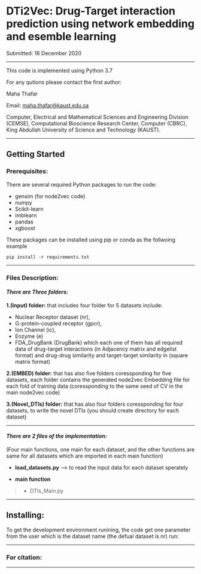 # DTi2Vec: Drug-Target interaction prediction using network embedding and esemble learning


Submitted: 16 December 2020                                      



----
This code is implemented using Python 3.7

For any qutions please contact the first author:


  Maha Thafar

Email: maha.thafar@kaust.edu.sa

Computer, Electrical and Mathematical Sciences and Engineering Division (CEMSE), Computational Bioscience Research Center, Computer (CBRC), King Abdullah University of Science and Technology (KAUST).

----

## Getting Started

### Prerequisites:

There are several required Python packages to run the code:
- gensim (for node2vec code)
- numpy
- Scikit-learn
- imblearn
- pandas
- xgboost

These packages can be installed using pip or conda as the follwoing example
```
pip install -r requirements.txt
```
----

### Files Description:
#### *There are Three folders:*

  **1.(Input) folder:** 
  that includes four folder for 5 datasets include: 
   - Nuclear Receptor dataset (nr),
   - G-protein-coupled receptor (gpcr),
   - Ion Channel (ic), 
   - Enzyme (e)
   - FDA_DrugBank (DrugBank)
     which each one of them has all required data of drug-target interactions (in Adjacency matrix and edgelist format) and drug-drug similarity and target-target similarity in (square matrix format)
  
  **2.(EMBED) folder:**
  that has also five folders coressponding for five datasets,
     each folder contains the generated node2vec Embedding file for each fold of training data (coressponding to the same seed of CV in the main node2vec code)
     
  **3.(Novel_DTIs) folder:**
  that has also four folders coressponding for four datasets, 
     to write the novel DTIs (you should create directory for each dataset)
  
---
#### *There are 2 files of the implementation:*
(Four main functions, one main for each dataset, and the other functions are same for all datasets which are imported in each main function)

- **load_datasets.py** --> to read the input data for each dataset sperately


- **main function**
> - DTIs_Main.py


---
## Installing:

To get the development environment runining, the code get one parameter from the user which is the dataset name (the defual dataset is nr)
run:



------------------
### For citation:
---


